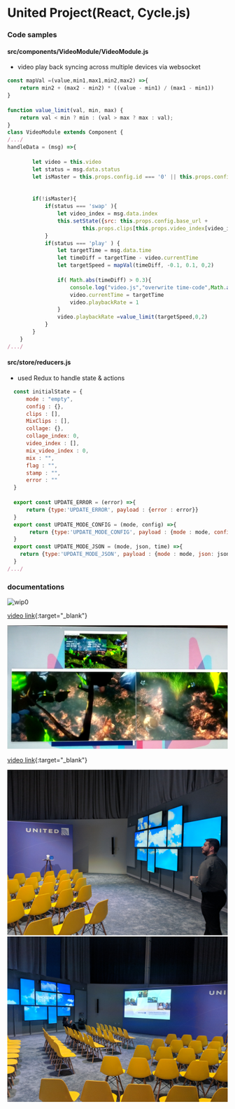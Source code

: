 # United Project(React, Cycle.js)

### Code samples
#### src/components/VideoModule/VideoModule.js
* video play back syncing across multiple devices via websocket
```javascript
const mapVal =(value,min1,max1,min2,max2) =>{
    return min2 + (max2 - min2) * ((value - min1) / (max1 - min1))
}

function value_limit(val, min, max) {
    return val < min ? min : (val > max ? max : val);
}
class VideoModule extends Component {
/.../
handleData = (msg) =>{

        let video = this.video
        let status = msg.data.status
        let isMaster = this.props.config.id === '0' || this.props.config.id === 0


        if(!isMaster){
            if(status === 'swap' ){
                let video_index = msg.data.index
                this.setState({src: this.props.config.base_url +
                        this.props.clips[this.props.video_index[video_index]],index : video_index})
            }
            if(status === 'play' ) {
                let targetTime = msg.data.time
                let timeDiff = targetTime - video.currentTime
                let targetSpeed = mapVal(timeDiff, -0.1, 0.1, 0,2)

                if( Math.abs(timeDiff) > 0.3){
                    console.log("video.js","overwrite time-code",Math.abs(timeDiff))
                    video.currentTime = targetTime
                    video.playbackRate = 1
                }
                video.playbackRate =value_limit(targetSpeed,0,2)
            }
        }
    }
/.../
```
#### src/store/reducers.js
* used Redux to handle state & actions
  
```javascript
  const initialState = {
      mode : "empty",
      config : {},
      clips : [],
      MixClips : [],
      collage: {},
      collage_index: 0,
      video_index : [],
      mix_video_index : 0,
      mix : "",
      flag : "",
      stamp : "",
      error : ""
  }
  
  export const UPDATE_ERROR = (error) =>{
      return {type:'UPDATE_ERROR', payload : {error : error}}
  }
  export const UPDATE_MODE_CONFIG = (mode, config) =>{
       return {type:'UPDATE_MODE_CONFIG', payload : {mode : mode, config: config}}
  }
  export const UPDATE_MODE_JSON = (mode, json, time) =>{
    return {type:'UPDATE_MODE_JSON', payload : {mode : mode, json: json, localTime : time}}
  }
/.../
```
### documentations
![wip0](documents/united1.gif "wip0")

[video link](https://drive.google.com/file/d/131bkVGwt7nFUXfbyp60v187QBLVoqB9R/view?usp=sharing){:target="_blank"}

![wip1](documents/united02.png "wip1")

[video link](https://drive.google.com/open?id=1RGg2jl6wCTsMjPEUYIDbvm4fFYlV7Rth){:target="_blank"}

![united](documents/United0.jpg "united0")
![united](documents/United1.jpg "united0")